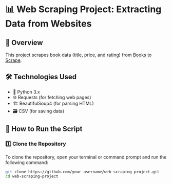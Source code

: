 # 📊 Web Scraping Project: Extracting Data from Websites

## 📖 Overview
This project scrapes book data (title, price, and rating) from [Books to Scrape](http://books.toscrape.com/).

## 🛠 Technologies Used
- 🐍 Python 3.x
- 🌐 Requests (for fetching web pages)
- 🏗 BeautifulSoup4 (for parsing HTML)
- 🗃 CSV (for saving data)

## 🚀 How to Run the Script

### 1️⃣ Clone the Repository
To clone the repository, open your terminal or command prompt and run the following command:

```bash
git clone https://github.com/your-username/web-scraping-project.git
cd web-scraping-project
